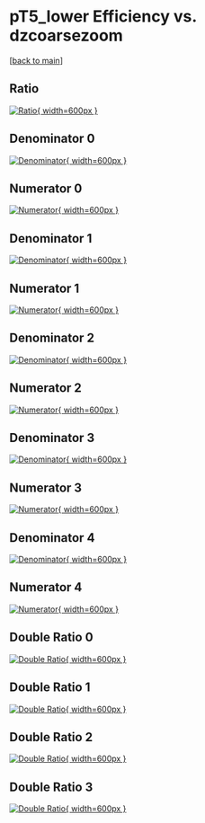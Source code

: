 # pT5_lower Efficiency vs. dzcoarsezoom

[[back to main](./)]



## Ratio

[![Ratio](../mtv/var/pT5_lower_vtr_0_-1_eff_dzcoarsezoom.png){ width=600px }](../mtv/var/pT5_lower_vtr_0_-1_eff_dzcoarsezoom.pdf)

## Denominator 0

[![Denominator](../mtv/den/pT5_lower_vtr_0_-1_eff_dzcoarsezoom_den0.png){ width=600px }](../mtv/den/pT5_lower_vtr_0_-1_eff_dzcoarsezoom_den0.pdf)

## Numerator 0

[![Numerator](../mtv/num/pT5_lower_vtr_0_-1_eff_dzcoarsezoom_num0.png){ width=600px }](../mtv/num/pT5_lower_vtr_0_-1_eff_dzcoarsezoom_num0.pdf)

## Denominator 1

[![Denominator](../mtv/den/pT5_lower_vtr_0_-1_eff_dzcoarsezoom_den1.png){ width=600px }](../mtv/den/pT5_lower_vtr_0_-1_eff_dzcoarsezoom_den1.pdf)

## Numerator 1

[![Numerator](../mtv/num/pT5_lower_vtr_0_-1_eff_dzcoarsezoom_num1.png){ width=600px }](../mtv/num/pT5_lower_vtr_0_-1_eff_dzcoarsezoom_num1.pdf)

## Denominator 2

[![Denominator](../mtv/den/pT5_lower_vtr_0_-1_eff_dzcoarsezoom_den2.png){ width=600px }](../mtv/den/pT5_lower_vtr_0_-1_eff_dzcoarsezoom_den2.pdf)

## Numerator 2

[![Numerator](../mtv/num/pT5_lower_vtr_0_-1_eff_dzcoarsezoom_num2.png){ width=600px }](../mtv/num/pT5_lower_vtr_0_-1_eff_dzcoarsezoom_num2.pdf)

## Denominator 3

[![Denominator](../mtv/den/pT5_lower_vtr_0_-1_eff_dzcoarsezoom_den3.png){ width=600px }](../mtv/den/pT5_lower_vtr_0_-1_eff_dzcoarsezoom_den3.pdf)

## Numerator 3

[![Numerator](../mtv/num/pT5_lower_vtr_0_-1_eff_dzcoarsezoom_num3.png){ width=600px }](../mtv/num/pT5_lower_vtr_0_-1_eff_dzcoarsezoom_num3.pdf)

## Denominator 4

[![Denominator](../mtv/den/pT5_lower_vtr_0_-1_eff_dzcoarsezoom_den4.png){ width=600px }](../mtv/den/pT5_lower_vtr_0_-1_eff_dzcoarsezoom_den4.pdf)

## Numerator 4

[![Numerator](../mtv/num/pT5_lower_vtr_0_-1_eff_dzcoarsezoom_num4.png){ width=600px }](../mtv/num/pT5_lower_vtr_0_-1_eff_dzcoarsezoom_num4.pdf)

## Double Ratio 0

[![Double Ratio](../mtv/ratio/pT5_lower_vtr_0_-1_eff_dzcoarsezoom_ratio0.png){ width=600px }](../mtv/ratio/pT5_lower_vtr_0_-1_eff_dzcoarsezoom_ratio0.pdf)

## Double Ratio 1

[![Double Ratio](../mtv/ratio/pT5_lower_vtr_0_-1_eff_dzcoarsezoom_ratio1.png){ width=600px }](../mtv/ratio/pT5_lower_vtr_0_-1_eff_dzcoarsezoom_ratio1.pdf)

## Double Ratio 2

[![Double Ratio](../mtv/ratio/pT5_lower_vtr_0_-1_eff_dzcoarsezoom_ratio2.png){ width=600px }](../mtv/ratio/pT5_lower_vtr_0_-1_eff_dzcoarsezoom_ratio2.pdf)

## Double Ratio 3

[![Double Ratio](../mtv/ratio/pT5_lower_vtr_0_-1_eff_dzcoarsezoom_ratio3.png){ width=600px }](../mtv/ratio/pT5_lower_vtr_0_-1_eff_dzcoarsezoom_ratio3.pdf)


